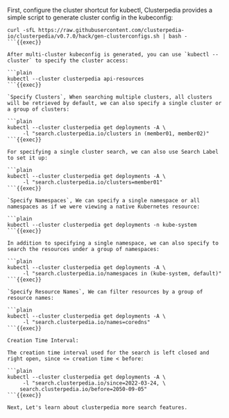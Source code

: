 First, configure the cluster shortcut for kubectl, Clusterpedia provides a simple script to generate cluster config in the kubeconfig:

```plain
curl -sfL https://raw.githubusercontent.com/clusterpedia-io/clusterpedia/v0.7.0/hack/gen-clusterconfigs.sh | bash -
```{{exec}}

After multi-cluster kubeconfig is generated, you can use `kubectl --cluster` to specify the cluster access:

```plain
kubectl --cluster clusterpedia api-resources
```{{exec}}

`Specify Clusters`, When searching multiple clusters, all clusters will be retrieved by default, we can also specify a single cluster or a group of clusters:

```plain
kubectl --cluster clusterpedia get deployments -A \
     -l "search.clusterpedia.io/clusters in (member01, member02)"
```{{exec}}

For specifying a single cluster search, we can also use Search Label to set it up:

```plain
kubectl --cluster clusterpedia get deployments -A \
     -l "search.clusterpedia.io/clusters=member01"
```{{exec}}

`Specify Namespaces`, We can specify a single namespace or all namespaces as if we were viewing a native Kubernetes resource:

```plain
kubectl --cluster clusterpedia get deployments -n kube-system
```{{exec}}

In addition to specifying a single namespace, we can also specify to search the resources under a group of namespaces:

```plain
kubectl --cluster clusterpedia get deployments -A \
     -l "search.clusterpedia.io/namespaces in (kube-system, default)"
```{{exec}}

`Specify Resource Names`, We can filter resources by a group of resource names:

```plain
kubectl --cluster clusterpedia get deployments -A \
     -l "search.clusterpedia.io/names=coredns"
```{{exec}}

Creation Time Interval:

The creation time interval used for the search is left closed and right open, since <= creation time < before:

```plain
kubectl --cluster clusterpedia get deployments -A \
     -l "search.clusterpedia.io/since=2022-03-24, \
    search.clusterpedia.io/before=2050-09-05"
```{{exec}}

Next, Let's learn about clusterpedia more search features.
